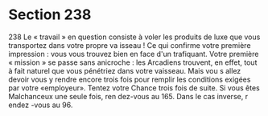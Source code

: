 # Section 238

238
Le « travail » en question consiste à voler les produits de luxe
que vous transportez dans votre propre va isseau ! Ce qui
confirme votre première impression : vous vous trouvez bien en
face d'un trafiquant. Votre première « mission » se passe sans
anicroche : les Arcadiens trouvent, en effet, tout à fait naturel
que vous pénétriez dans votre vaisseau. Mais vou s allez devoir
vous y rendre encore trois fois pour remplir les conditions
exigées par votre «employeur». Tentez votre Chance trois fois de
suite. Si vous êtes Malchanceux une seule fois, ren dez-vous au
165. Dans le cas inverse, r endez -vous au 96.
